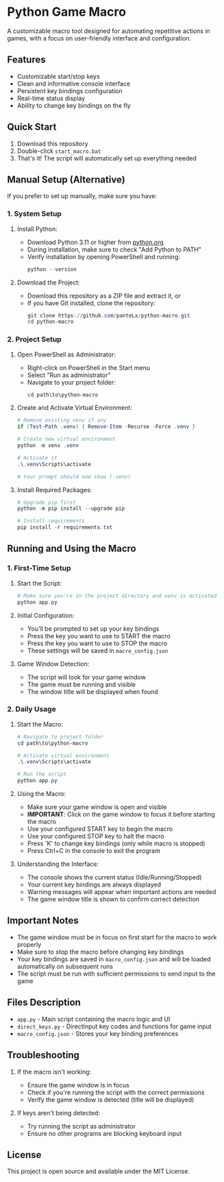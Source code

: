 # Python Game Macro

A customizable macro tool designed for automating repetitive actions in games, with a focus on user-friendly interface and configuration.

## Features

- Customizable start/stop keys
- Clean and informative console interface
- Persistent key bindings configuration
- Real-time status display
- Ability to change key bindings on the fly

## Quick Start

1. Download this repository
2. Double-click `start_macro.bat`
3. That's it! The script will automatically set up everything needed

## Manual Setup (Alternative)

If you prefer to set up manually, make sure you have:

### 1. System Setup

1. Install Python:

   - Download Python 3.11 or higher from [python.org](https://www.python.org/downloads/)
   - During installation, make sure to check "Add Python to PATH"
   - Verify installation by opening PowerShell and running:
     ```powershell
     python --version
     ```

2. Download the Project:
   - Download this repository as a ZIP file and extract it, or
   - If you have Git installed, clone the repository:
     ```powershell
     git clone https://github.com/panteLx/python-macro.git
     cd python-macro
     ```

### 2. Project Setup

1. Open PowerShell as Administrator:

   - Right-click on PowerShell in the Start menu
   - Select "Run as administrator"
   - Navigate to your project folder:
     ```powershell
     cd path\to\python-macro
     ```

2. Create and Activate Virtual Environment:

   ```powershell
   # Remove existing venv if any
   if (Test-Path .venv) { Remove-Item -Recurse -Force .venv }

   # Create new virtual environment
   python -m venv .venv

   # Activate it
   .\.venv\Scripts\activate

   # Your prompt should now show (.venv)
   ```

3. Install Required Packages:

   ```powershell
   # Upgrade pip first
   python -m pip install --upgrade pip

   # Install requirements
   pip install -r requirements.txt
   ```

## Running and Using the Macro

### 1. First-Time Setup

1. Start the Script:

   ```powershell
   # Make sure you're in the project directory and venv is activated
   python app.py
   ```

2. Initial Configuration:

   - You'll be prompted to set up your key bindings
   - Press the key you want to use to START the macro
   - Press the key you want to use to STOP the macro
   - These settings will be saved in `macro_config.json`

3. Game Window Detection:
   - The script will look for your game window
   - The game must be running and visible
   - The window title will be displayed when found

### 2. Daily Usage

1. Start the Macro:

   ```powershell
   # Navigate to project folder
   cd path\to\python-macro

   # Activate virtual environment
   .\.venv\Scripts\activate

   # Run the script
   python app.py
   ```

2. Using the Macro:

   - Make sure your game window is open and visible
   - **IMPORTANT**: Click on the game window to focus it before starting the macro
   - Use your configured START key to begin the macro
   - Use your configured STOP key to halt the macro
   - Press 'K' to change key bindings (only while macro is stopped)
   - Press Ctrl+C in the console to exit the program

3. Understanding the Interface:
   - The console shows the current status (Idle/Running/Stopped)
   - Your current key bindings are always displayed
   - Warning messages will appear when important actions are needed
   - The game window title is shown to confirm correct detection

## Important Notes

- The game window must be in focus on first start for the macro to work properly
- Make sure to stop the macro before changing key bindings
- Your key bindings are saved in `macro_config.json` and will be loaded automatically on subsequent runs
- The script must be run with sufficient permissions to send input to the game

## Files Description

- `app.py` - Main script containing the macro logic and UI
- `direct_keys.py` - DirectInput key codes and functions for game input
- `macro_config.json` - Stores your key binding preferences

## Troubleshooting

1. If the macro isn't working:

   - Ensure the game window is in focus
   - Check if you're running the script with the correct permissions
   - Verify the game window is detected (title will be displayed)

2. If keys aren't being detected:
   - Try running the script as administrator
   - Ensure no other programs are blocking keyboard input

## License

This project is open source and available under the MIT License.
